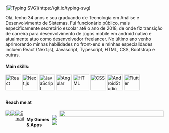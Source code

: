 [![Typing SVG](https://readme-typing-svg.herokuapp.com?font=Fira+Code&pause=1000&width=435&lines=Seja+bem-vindo%2C+eu+me+chamo+Marlon.)](https://git.io/typing-svg)

Olá, tenho 34 anos e sou graduando de Tecnologia em Análise e Desenvolvimento de Sistemas. Fui
funcionário público, mais especificamente secretário escolar até o ano de 2018, de onde fiz transição de
carreira para desenvolvimento de jogos mobile em android nativo e atualmente atuo como desenvolvedor
freelancer. No último ano venho aprimorando minhas habilidades no front-end e minhas especialidades
incluem React (Next.js), Javascript, Typescript, HTML, CSS, Bootstrap e outras.

<div style="display: inline_block">

#### Main skills:

<img align="center" alt="React" height="50" width="50" src="https://cdn.jsdelivr.net/gh/devicons/devicon/icons/react/react-original.svg">
<img align="center" alt="Next.js" height="50" width="50" src="https://cdn.jsdelivr.net/gh/devicons/devicon/icons/nextjs/nextjs-original.svg">
<img align="center" alt="JavaScript" height="50" width="50" src="https://cdn.jsdelivr.net/gh/devicons/devicon/icons/javascript/javascript-original.svg">
<img align="center" alt="Angular" height="50" width="50" src="https://cdn.jsdelivr.net/gh/devicons/devicon/icons/angularjs/angularjs-original.svg">
<img align="center" alt="HTML" height="50" width="50" src="https://cdn.jsdelivr.net/gh/devicons/devicon/icons/html5/html5-original.svg">
<img align="center" alt="CSS" height="50" width="50" src="https://cdn.jsdelivr.net/gh/devicons/devicon/icons/css3/css3-original.svg">
<img align="center" alt="AndroidStudio" height="50" width="50" src="https://cdn.jsdelivr.net/gh/devicons/devicon/icons/androidstudio/androidstudio-original.svg">
<img align="center" alt="Flutter" height="50" width="50" src="https://cdn.jsdelivr.net/gh/devicons/devicon/icons/flutter/flutter-original.svg">

</div>

 ## 
 
#### Reach me at
 <div style="display:flex; justify-content:center;">
<a href="https://marlonribeiro.vercel.app/"><img src="https://img.shields.io/badge/website-000000?style=for-the-badge&logo=About.me&logoColor=white" target="_blank" /></a>
  <a href="https://www.linkedin.com/in/marlonrt/" target="_blank"><img src="https://img.shields.io/badge/-LinkedIn-%230077B5?style=for-the-badge&logo=linkedin&logoColor=white" target="_blank"></a>
<a href="mailto:marlonribeirot@gmail.com"><img src="https://img.shields.io/badge/Gmail-D14836?style=for-the-badge&logo=gmail&logoColor=white" alt="Email"></a>

#### My Games & Apps
  <a href="https://play.google.com/store/apps/dev?id=5395694286852523356"><img src="https://img.shields.io/badge/Google_Play-414141?style=for-the-badge&logo=google-play&logoColor=white" target="_blank"></a>
  <a href="https://store.steampowered.com/app/1957100/Natal_Perdido/"><img src="https://img.shields.io/badge/Steam-000000?style=for-the-badge&logo=steam&logoColor=white" target="_blank"></a>

<img width=100% src="https://capsule-render.vercel.app/api?type=waving&color=1BC5FFFF&height=120&section=footer"/>



